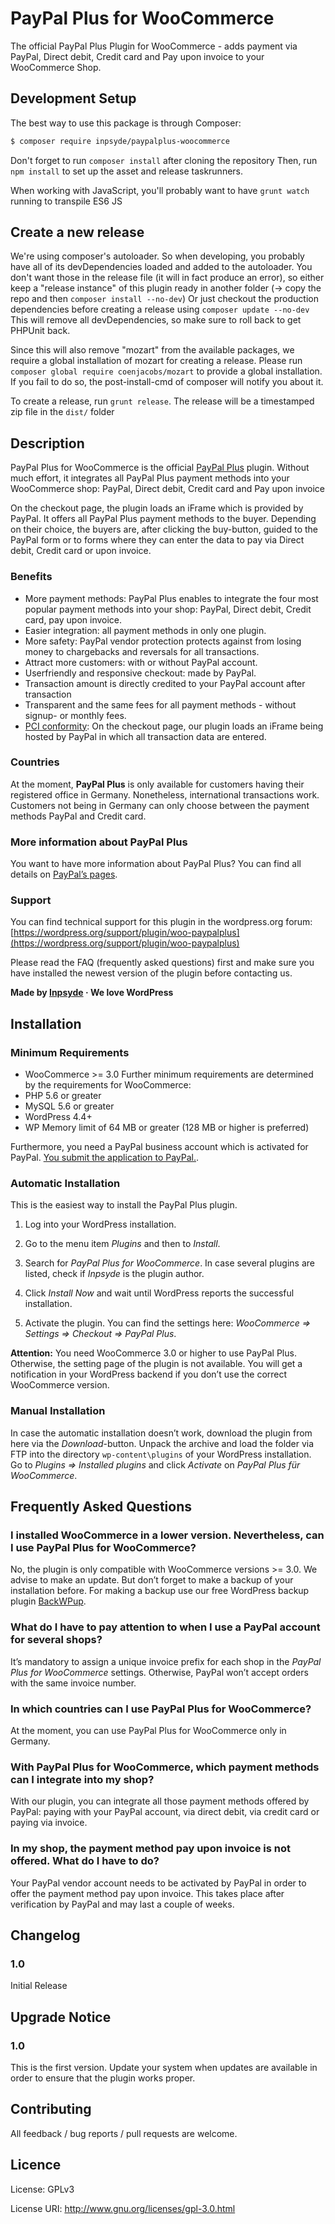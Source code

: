 # PayPal Plus for WooCommerce 

The official PayPal Plus Plugin for WooCommerce - adds payment via PayPal, Direct debit, Credit card and Pay upon invoice to your WooCommerce Shop.

## Development Setup

The best way to use this package is through Composer:

```BASH
$ composer require inpsyde/paypalplus-woocommerce
```

Don't forget to run `composer install` after cloning the repository
Then, run `npm install` to set up the asset and release taskrunners.

When working with JavaScript, you'll probably want to have `grunt watch` running to transpile ES6 JS 

## Create a new release

We're using composer's autoloader. So when developing, you probably have all of its devDependencies loaded and added to the autoloader.
You don't want those in the release file (it will in fact produce an error), so either keep a "release instance" of this plugin ready in another folder (-> copy the repo and then `composer install --no-dev`)
Or just checkout the production dependencies before creating a release using `composer update --no-dev`
This will remove all devDependencies, so make sure to roll back to get PHPUnit back.

Since this will also remove "mozart" from the available packages, we require a global installation of mozart for creating a release.
Please run `composer global require coenjacobs/mozart` to provide a global installation. If you fail to do so, the post-install-cmd of composer will notify you about it.

To create a release, run `grunt release`. The release will be a timestamped zip file in the `dist/` folder
 

## Description 

PayPal Plus for WooCommerce is the official [PayPal Plus](https://www.paypal.com/de/webapps/mpp/paypal-plus) plugin. Without much effort, it integrates all PayPal Plus payment methods into your WooCommerce shop: PayPal, Direct debit, Credit card and Pay upon invoice

On the checkout page, the plugin loads an iFrame which is provided by PayPal. It offers all PayPal Plus payment methods to the buyer. Depending on their choice, the buyers are, after clicking the buy-button, guided to the PayPal form or to forms where they can enter the data to pay via Direct debit, Credit card or upon invoice. 


### Benefits 

* More payment methods: PayPal Plus enables to integrate the four most popular payment methods into your shop: PayPal, Direct debit, Credit card, pay upon invoice.
* Easier integration: all payment methods in only one plugin.
* More safety: PayPal vendor protection protects against from losing money to chargebacks and reversals for all transactions.
* Attract more customers: with or without PayPal account.
* Userfriendly and responsive checkout: made by PayPal.
* Transaction amount is directly credited to your PayPal account after transaction
* Transparent and the same fees for all payment methods - without signup- or monthly fees. 
* [PCI conformity](https://wikipedia.org/wiki/Payment_Card_Industry_Data_Security_Standard): On the checkout page, our plugin loads an iFrame being hosted by PayPal in which all transaction data are entered.


### Countries 
At the moment, **PayPal Plus** is only available for customers having their registered office in Germany. Nonetheless, international transactions work. Customers not being in Germany can only choose between the payment methods PayPal and Credit card. 


### More information about PayPal Plus 

You want to have more information about PayPal Plus? You can find all details on [PayPal’s pages](https://www.paypal.com/de/webapps/mpp/paypal-plus).


### Support 

You can find technical support for this plugin in the wordpress.org forum: [https://wordpress.org/support/plugin/woo-paypalplus](https://wordpress.org/support/plugin/woo-paypalplus)

Please read the FAQ (frequently asked questions) first and make sure you have installed the newest version of the plugin before contacting us.

**Made by [Inpsyde](https://inpsyde.com) &middot; We love WordPress**


## Installation 


### Minimum Requirements 

* WooCommerce >= 3.0
Further minimum requirements are determined by the requirements for WooCommerce:
* PHP 5.6 or greater
* MySQL 5.6 or greater
* WordPress 4.4+
* WP Memory limit of 64 MB or greater (128 MB or higher is preferred)

Furthermore, you need a PayPal business account which is activated for PayPal. [You submit the application to PayPal.](https://www.paypal.com/de/webapps/mpp/paypal-plus).


### Automatic Installation 

This is the easiest way to install the PayPal Plus plugin.

1. Log into your WordPress installation.

2. Go to the menu item *Plugins* and then to *Install*.

3. Search for *PayPal Plus for WooCommerce*. In case several plugins are listed, check if *Inpsyde* is the plugin author.

4. Click *Install Now* and wait until WordPress reports the successful installation.

5. Activate the plugin. You can find the settings here: *WooCommerce => Settings => Checkout => PayPal Plus*.


**Attention:** You need WooCommerce 3.0 or higher to use PayPal Plus. Otherwise, the setting page of the plugin is not available. You will get a notification in your WordPress backend if you don’t use the correct WooCommerce version.
 

### Manual Installation 
In case the automatic installation doesn’t work, download the plugin from here via the *Download*-button. Unpack the archive and load the folder via FTP into the directory `wp-content\plugins` of your WordPress installation. Go to *Plugins => Installed plugins* and click *Activate* on *PayPal Plus für WooCommerce*.


## Frequently Asked Questions 
 

### I installed WooCommerce in a lower version. Nevertheless, can I use PayPal Plus for WooCommerce? 
 
No, the plugin is only compatible with WooCommerce versions >= 3.0. We advise to make an update. But don’t forget to make a backup of your installation before. For making a backup use our free WordPress backup plugin [BackWPup](https://wordpress.org/plugins/backwpup/).


### What do I have to pay attention to when I use a PayPal account for several shops? 

It’s mandatory to assign a unique invoice prefix for each shop in the *PayPal Plus for WooCommerce* settings. Otherwise, PayPal won’t accept orders with the same invoice number.


### In which countries can I use PayPal Plus for WooCommerce? 

At the moment, you can use PayPal Plus for WooCommerce only in Germany.


### With PayPal Plus for WooCommerce, which payment methods can I integrate into my shop? 

With our plugin, you can integrate all those payment methods offered by PayPal: paying with your PayPal account, via direct debit, via credit card or paying via invoice.


### In my shop, the payment method pay upon invoice is not offered. What do I have to do? 

Your PayPal vendor account needs to be activated by PayPal in order to offer the payment method pay upon invoice. This takes place after verification by PayPal and may last a couple of weeks.  

## Changelog 
 

### 1.0 
Initial Release
 

## Upgrade Notice 
 

### 1.0 
This is the first version. Update your system when updates are available in order to ensure that the plugin works proper.

## Contributing

All feedback / bug reports / pull requests are welcome.

## Licence
License: GPLv3

License URI: http://www.gnu.org/licenses/gpl-3.0.html